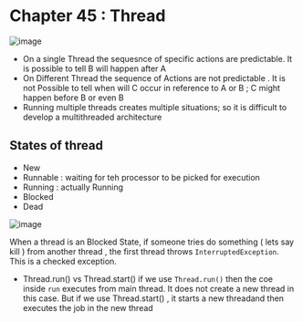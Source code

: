 # Chapter 45 : Thread

![image](https://user-images.githubusercontent.com/8110582/141331870-55787fe8-183d-4985-9cd2-82a3b915d3a3.png)
* On a single Thread the sequesnce of specific actions are predictable. It is possible to tell B will happen after A
* On Different Thread the sequence of Actions are not predictable . It is not Possible to tell when will C occur in reference to A or B ; C might happen before B or even B
* Running multiple threads creates multiple situations;  so it is difficult to develop a multithreaded architecture 


## States of thread 

* New
* Runnable : waiting for teh processor to be picked for execution 
* Running : actually Running 
* Blocked 
* Dead

![image](https://user-images.githubusercontent.com/8110582/141343972-92933a8e-12ef-4d66-870d-728c046fba48.png)

When a thread is an Blocked State, if someone tries do something ( lets say kill ) from another thread , the first thread throws `InterruptedException`. This is a checked exception.


* Thread.run() vs Thread.start()
if we use `Thread.run()` then the coe inside `run` executes from main thread. It does not create a new thread in this case. But if we use Thread.start() , it starts a new threadand then executes the job in the new thread
